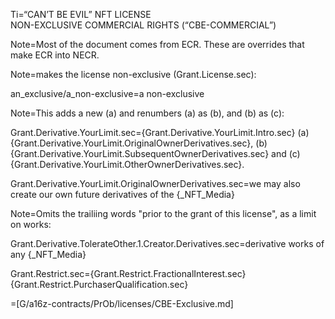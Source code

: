 Ti=“CAN’T BE EVIL” NFT LICENSE<br>NON-EXCLUSIVE COMMERCIAL RIGHTS (“CBE-COMMERCIAL”)

Note=Most of the document comes from ECR. These are overrides that make ECR into NECR.

Note=makes the license non-exclusive (Grant.License.sec):

an_exclusive/a_non-exclusive=a non-exclusive

Note=This adds a new (a) and renumbers (a) as (b), and (b) as (c):

Grant.Derivative.YourLimit.sec={Grant.Derivative.YourLimit.Intro.sec} (a) {Grant.Derivative.YourLimit.OriginalOwnerDerivatives.sec}, (b) {Grant.Derivative.YourLimit.SubsequentOwnerDerivatives.sec} and (c) {Grant.Derivative.YourLimit.OtherOwnerDerivatives.sec}.

Grant.Derivative.YourLimit.OriginalOwnerDerivatives.sec=we may also create our own future derivatives of the {_NFT_Media}

Note=Omits the trailiing words "prior to the grant of this license", as a limit on works:

Grant.Derivative.TolerateOther.1.Creator.Derivatives.sec=derivative works of any {_NFT_Media}

Grant.Restrict.sec={Grant.Restrict.FractionalInterest.sec} {Grant.Restrict.PurchaserQualification.sec}

=[G/a16z-contracts/PrOb/licenses/CBE-Exclusive.md]
